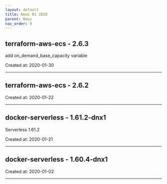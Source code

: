 ```yaml
---
layout: default
title: News 01 2020
parent: News
nav_order: 9
---
```




## terraform-aws-ecs - 2.6.3
add on_demand_base_capacity variable


Created at: 2020-01-30

---


## terraform-aws-ecs - 2.6.2


Created at: 2020-01-22

---


## docker-serverless - 1.61.2-dnx1
Serverless 1.61.2

Created at: 2020-01-21

---


## docker-serverless - 1.60.4-dnx1


Created at: 2020-01-02

---

